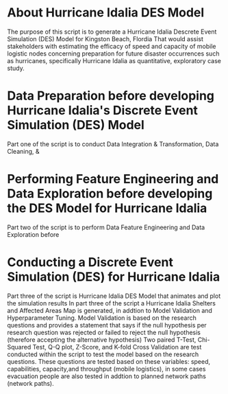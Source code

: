 # About Hurricane Idalia DES Model
The purpose of this script is to generate a Hurricane Idalia Descrete Event Simulation (DES) Model for Kingston Beach, Flordia 
That would assist stakeholders with estimating the efficacy of speed and capacity of mobile logistic nodes concerning preparation for future disaster occurrences such as hurricanes, specifically Hurricane Idalia as quantitative, exploratory case study.  

# Data Preparation before developing Hurricane Idalia's Discrete Event Simulation (DES) Model 
Part one of the script is to conduct Data Integration & Transformation, Data Cleaning, &

# Performing Feature Engineering and Data Exploration before developing the DES Model for Hurricane Idalia
Part two of the script is to perform Data Feature Engineering and Data Exploration before 

# Conducting a Discrete Event Simulation (DES) for Hurricane Idalia
Part three of the script is Hurricane Idalia DES Model that animates and plot the simulation results
In part three of the script a Hurricane Idalia Shelters and Affected Areas Map is generated, in addtion to Model Validation and Hyperparameter Tuning.
Model Validation is based on the research questions and provides a statement that says if the null hypothesis per research question was rejected or failed to reject the null hypothesis (therefore accepting the alternative hypothesis)
Two paired T-Test, Chi-Squared Test, Q-Q plot, Z-Score, and K-fold Cross Validation are test conducted within the script to test the model based on the research questions.
These questions are tested based on these variables: speed, capabilities, capacity,and throughput (mobile logistics), in some cases evacuation people are also tested in addtion to planned network paths (network paths). 
